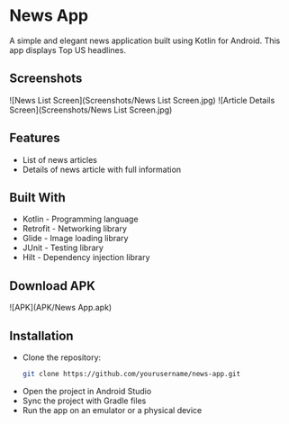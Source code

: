 # News App
A simple and elegant news application built using Kotlin for Android. This app displays Top US headlines.

## Screenshots
![News List Screen](Screenshots/News List Screen.jpg)
![Article Details Screen](Screenshots/News List Screen.jpg)

## Features
- List of news articles
- Details of news article with full information

## Built With
- Kotlin - Programming language
- Retrofit - Networking library
- Glide - Image loading library
- JUnit - Testing library
- Hilt - Dependency injection library

## Download APK
![APK](APK/News App.apk)

## Installation

- Clone the repository:
   ```bash
   git clone https://github.com/yourusername/news-app.git
- Open the project in Android Studio
- Sync the project with Gradle files
- Run the app on an emulator or a physical device

